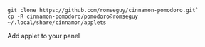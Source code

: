 ```
git clone https://github.com/romseguy/cinnamon-pomodoro.git`
cp -R cinnamon-pomodoro/pomodoro@romseguy ~/.local/share/cinnamon/applets
```

Add applet to your panel
